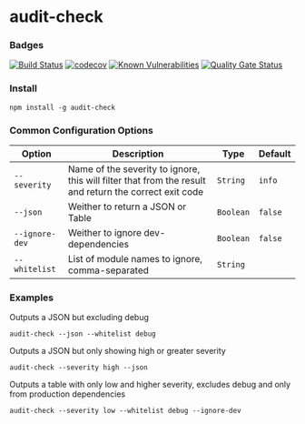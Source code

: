 # audit-check

### Badges  
[![Build Status](https://travis-ci.org/lee5i3/audit-check.svg?branch=master)](https://travis-ci.org/lee5i3/audit-check)
[![codecov](https://codecov.io/gh/lee5i3/audit-check/branch/master/graph/badge.svg)](https://codecov.io/gh/lee5i3/audit-check)
[![Known Vulnerabilities](https://snyk.io/test/github/lee5i3/audit-check/badge.svg)](https://snyk.io/test/github/lee5i3/audit-check)
[![Quality Gate Status](https://sonarcloud.io/api/project_badges/measure?project=lee5i3_audit-check&metric=alert_status)](https://sonarcloud.io/dashboard?id=lee5i3_audit-check)

### Install
```
npm install -g audit-check
```

### Common Configuration Options
| Option | Description  | Type | Default  |
|---|---|---|---|
| ```--severity``` | Name of the severity to ignore, this will filter that from the result and return the correct exit code | ```String```  | ```info```  |
| ```--json``` | Weither to return a JSON or Table | ```Boolean```  | ```false```  |
| ```--ignore-dev``` | Weither to ignore dev-dependencies  | ```Boolean```  | ```false``` |
| ```--whitelist``` | List of module names to ignore, comma-separated | ```String``` | |

### Examples

Outputs a JSON but excluding debug
```
audit-check --json --whitelist debug
```

Outputs a JSON but only showing high or greater severity
```
audit-check --severity high --json
```

Outputs a table with only low and higher severity, excludes debug and only from production dependencies
```
audit-check --severity low --whitelist debug --ignore-dev
```